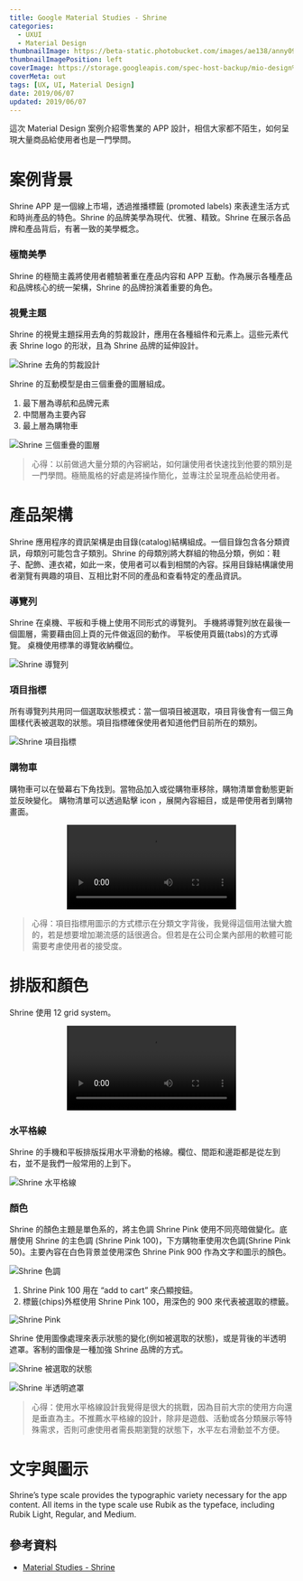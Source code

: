 ```yaml
---
title: Google Material Studies - Shrine
categories:
  - UXUI
  - Material Design
thumbnailImage: https://beta-static.photobucket.com/images/ae138/anny09117011/0/21bddd8b-c51b-4c3a-8101-d7c5a1859060-original.png?width=1920&height=1080&fit=bounds
thumbnailImagePosition: left
coverImage: https://storage.googleapis.com/spec-host-backup/mio-design%2Fassets%2F1XfN9LumqsUoSt6nDckGhoja4ll8EAmZI%2Fcasestudies-shrine-brandattributes.png
coverMeta: out
tags: [UX, UI, Material Design]
date: 2019/06/07
updated: 2019/06/07
---
```


這次 Material Design 案例介紹零售業的 APP 設計，相信大家都不陌生，如何呈現大量商品給使用者也是一門學問。

<!--more-->

# 案例背景

Shrine APP 是一個線上市場，透過推播標籤 (promoted labels) 來表達生活方式和時尚產品的特色。Shrine 的品牌美學為現代、优雅、精致。Shrine 在展示各品牌和產品背后，有著一致的美學概念。

### 極簡美學

Shrine 的極簡主義將使用者體驗著重在產品内容和 APP 互動。作為展示各種產品和品牌核心的统一架構，Shrine 的品牌扮演着重要的角色。

### 視覺主題

Shrine 的視覺主題採用去角的剪裁設計，應用在各種組件和元素上。這些元素代表 Shrine logo 的形狀，且為 Shrine 品牌的延伸設計。

![Shrine 去角的剪裁設計](https://storage.googleapis.com/spec-host-backup/mio-design%2Fassets%2F1KZq-VRhEx9j2HydlT4ZW9H7tR-WoOZAe%2Fcasestudies-shrine-logo-alt.png "Shrine 去角的剪裁設計")

Shrine 的互動模型是由三個重疊的圖層組成。

1. 最下層為導航和品牌元素
2. 中間層為主要內容
3. 最上層為購物車

![Shrine 三個重疊的圖層](https://storage.googleapis.com/spec-host-backup/mio-design%2Fassets%2F1a-_JDAJTous0ko4miSjAgVwJPHQB2hHe%2Fcasestudies-shrine-elevationchart.png "Shrine 三個重疊的圖層")

> 心得：以前做過大量分類的內容網站，如何讓使用者快速找到他要的類別是一門學問。極簡風格的好處是將操作簡化，並專注於呈現產品給使用者。

# 產品架構

Shrine 應用程序的資訊架構是由目錄(catalog)結構組成。一個目錄包含各分類資訊，母類別可能包含子類別。Shrine 的母類別將大群組的物品分類，例如：鞋子、配飾、連衣裙，如此一來，使用者可以看到相關的內容。採用目錄結構讓使用者瀏覽有興趣的項目、互相比對不同的產品和查看特定的產品資訊。

### 導覽列

Shrine 在桌機、平板和手機上使用不同形式的導覽列。
手機將導覽列放在最後一個圖層，需要藉由回上頁的元件做返回的動作。
平板使用頁籤(tabs)的方式導覽。
桌機使用標準的導覽收納欄位。

![Shrine 導覽列](https://storage.googleapis.com/spec-host-backup/mio-design%2Fassets%2F1-qYMfjqAbsMb9O-lJNIsaHcKhO_p4O_s%2Fcasestudies-shrine-family.png "Shrine 導覽列")

### 項目指標

所有導覽列共用同一個選取狀態模式：當一個項目被選取，項目背後會有一個三角圖樣代表被選取的狀態。項目指標確保使用者知道他們目前所在的類別。

![Shrine 項目指標](https://storage.googleapis.com/spec-host-backup/mio-design%2Fassets%2F1l0DbKUHyQKvedhajBXcnaVN8UZbn7eSF%2Fcasestudies-shrine-nav.png "Shrine 項目指標")

### 購物車

購物車可以在螢幕右下角找到。當物品加入或從購物車移除，購物清單會動態更新並反映變化。
購物清單可以透過點擊 icon ，展開內容細目，或是帶使用者到購物畫面。

<video src="https://storage.googleapis.com/spec-host-backup/mio-design%2Fassets%2F1dgcMYf6_2L_xYYriPRcoACs_woD5LIFm%2Fcasestudies-shrine-shoppingcart-1b.mp4" autoplay loop style="max-width: 100%; display: block; margin-left: auto; margin-right: auto;">your browser does not support the video tag</video>

> 心得：項目指標用圖示的方式標示在分類文字背後，我覺得這個用法蠻大膽的，若是想要增加潮流感的話很適合。但若是在公司企業內部用的軟體可能需要考慮使用者的接受度。

# 排版和顏色

Shrine 使用 12 grid system。

<video src="https://storage.googleapis.com/spec-host-backup/mio-design%2Fassets%2F1JSMNlunwZaOV3F0t0eSsBqn3EhwN4Idk%2Fcasestudies-shrine-grid-1a.mp4" autoplay loop style="max-width: 100%; display: block; margin-left: auto; margin-right: auto;">your browser does not support the video tag</video>

### 水平格線

Shrine 的手機和平板排版採用水平滑動的格線。欄位、間距和邊距都是從左到右，並不是我們一般常用的上到下。

![Shrine 水平格線](https://storage.googleapis.com/spec-host-backup/mio-design%2Fassets%2F1bzYYXTPp9EKoZ_D98LDkdpmmekDIUAK1%2Fcasestudies-shrine-horizontalimagegrid.png "Shrine 水平格線")

### 顏色

Shrine 的顏色主題是單色系的，將主色調 Shrine Pink 使用不同亮暗做變化。底層使用 Shrine 的主色調 (Shrine Pink 100)，下方購物車使用次色調(Shrine Pink 50)。主要內容在白色背景並使用深色 Shrine Pink 900 作為文字和圖示的顏色。

![Shrine 色調](https://storage.googleapis.com/spec-host-backup/mio-design%2Fassets%2F1PqdLRDr8EpuHTdhT9f9HtIzxzGOjecJP%2Fcasestudies-shrine-color-1.png "Shrine 色調")

1. Shrine Pink 100 用在 “add to cart” 來凸顯按鈕。
2. 標籤(chips)外框使用 Shrine Pink 100，用深色的 900 來代表被選取的標籤。

![Shrine Pink](https://storage.googleapis.com/spec-host-backup/mio-design%2Fassets%2F1ocq8e1RNTZOmpP2MXjRF1rAB4hk9nw4a%2Fcasestudies-shrine-colorcomponents.png "Shrine Pink")

Shrine 使用圖像處理來表示狀態的變化(例如被選取的狀態)，或是背後的半透明遮罩。客制的圖像是一種加強 Shrine 品牌的方式。

![Shrine 被選取的狀態](https://storage.googleapis.com/spec-host-backup/mio-design%2Fassets%2F1Vzs31NWpv0YlZ2ejSZl6PEYqofYiNSFM%2Fcasestudies-shrine-color-imagerytreatment-duotone.png "Shrine 被選取的狀態")

![Shrine 半透明遮罩](https://storage.googleapis.com/spec-host-backup/mio-design%2Fassets%2F176hAMN80PxLeqkcw4zypAG5RZJFEIlq3%2Fcasestudies-shrine-color-imagerytreatment-patternscrim.png "Shrine 半透明遮罩")

> 心得：使用水平格線設計我覺得是很大的挑戰，因為目前大宗的使用方向還是垂直為主。不推薦水平格線的設計，除非是遊戲、活動或各分類展示等特殊需求，否則可慮使用者需長期瀏覽的狀態下，水平左右滑動並不方便。

# 文字與圖示



Shrine’s type scale provides the typographic variety necessary for the app content. All items in the type scale use Rubik as the typeface, including Rubik Light, Regular, and Medium.

## 參考資料

* [Material Studies - Shrine](https://material.io/design/material-studies/shrine.html)